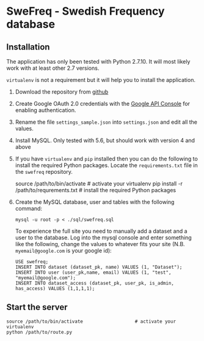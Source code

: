 SweFreq - Swedish Frequency database
====================================

Installation
------------

The application has only been tested with Python 2.7.10. It will most likely work with at least other 2.7 versions.

`virtualenv` is not a requirement but it will help you to install the application.

1. Download the repository from [github](https://github.com/NBISweden/swefreq)

2. Create Google OAuth 2.0 credentials with the [Google API
   Console](https://console.developers.google.com/) for enabling
   authentication.

2. Rename the file `settings_sample.json` into `settings.json` and edit all
   the values.

3. Install MySQL. Only tested with 5.6, but should work with version 4 and above

4. If you have `virtualenv` and `pip` installed then you can do the following
   to install the required Python packages. Locate the `requirements.txt` file
   in the `swefreq` repository.

    source /path/to/bin/activate             # activate your virtualenv
    pip install -r /path/to/requrements.txt  # install the required Python packages

5. Create the MySQL database, user and tables with the following command:

       mysql -u root -p < ./sql/swefreq.sql

   To experience the full site you need to manually add a dataset and a user
   to the database. Log into the mysql console and enter something like the
   following, change the values to whatever fits your site (N.B.
   `myemail@google.com` is your google id):

       USE swefreq;
       INSERT INTO dataset (dataset_pk, name) VALUES (1, "Dataset");
       INSERT INTO user (user_pk,name, email) VALUES (1, "test", "myemail@google.com");
       INSERT INTO dataset_access (dataset_pk, user_pk, is_admin, has_access) VALUES (1,1,1,1);


Start the server
----------------

    source /path/to/bin/activate                   # activate your virtualenv
    python /path/to/route.py
